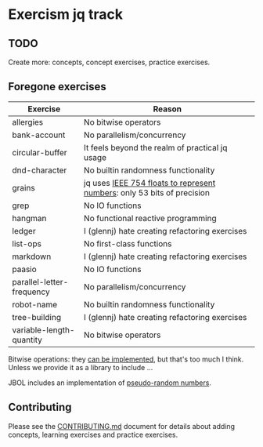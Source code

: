 # Exercism jq track

## TODO

Create more: concepts, concept exercises, practice exercises.

## Foregone exercises

| Exercise                  | Reason                                                                             |
| ------------------------- | ---------------------------------------------------------------------------------- |
| allergies                 | No bitwise operators                                                               |
| bank-account              | No parallelism/concurrency                                                         |
| circular-buffer           | It feels beyond the realm of practical jq usage                                    |
| dnd-character             | No builtin randomness functionality                                                |
| grains                    | jq uses [IEEE 754 floats to represent numbers][numbers]: only 53 bits of precision |
| grep                      | No IO functions                                                                    |
| hangman                   | No functional reactive programming                                                 |
| ledger                    | I (glennj) hate creating refactoring exercises                                     |
| list-ops                  | No first-class functions                                                           |
| markdown                  | I (glennj) hate creating refactoring exercises                                     |
| paasio                    | No IO functions                                                                    |
| parallel-letter-frequency | No parallelism/concurrency                                                         |
| robot-name                | No builtin randomness functionality                                                |
| tree-building             | I (glennj) hate creating refactoring exercises                                     |
| variable-length-quantity  | No bitwise operators                                                               |

Bitwise operations: they [can be implemented][jbol-bitwise], but that's too much I think.
Unless we provide it as a library to include ...

JBOL includes an implementation of [pseudo-random numbers][jbol-chance].

[numbers]: https://github.com/jqlang/jq/wiki/FAQ#numbers
[jbol-bitwise]: https://github.com/fadado/JBOL/blob/master/fadado.github.io/math/bitwise.jq
[jbol-chance]: https://github.com/fadado/JBOL/blob/master/fadado.github.io/math/chance.jq

## Contributing

Please see the [CONTRIBUTING.md](CONTRIBUTING.md) document for details about adding concepts, learning exercises and practice exercises.
